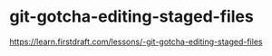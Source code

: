 # git-gotcha-editing-staged-files

https://learn.firstdraft.com/lessons/-git-gotcha-editing-staged-files
